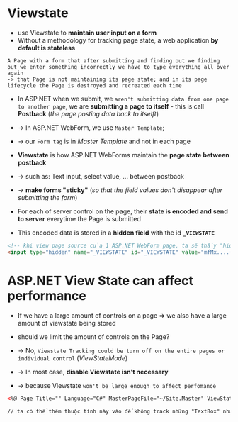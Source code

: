 
# Viewstate
* use Viewstate to **maintain user input on a form**    
* Without a methodology for tracking page state, a web application **by default is stateless**

```Ví dụ:
A Page with a form that after submitting and finding out we finding out we enter something incorrectly we have to type everything all over again
-> that Page is not maintaining its page state; and in its page lifecycle the Page is destroyed and recreated each time   
```

* In ASP.NET when we submit, we `aren't submitting data from one page to another page`, we are **submitting a page to itself** - this is call **Postback** (_the page posting data back to itselft_)
* -> In ASP.NET WebForm, we use `Master Template`; 
* -> our `Form tag` is in _Master Template_ and not in each page

* **Viewstate** is how ASP.NET WebForms maintain the **page state between postback**
* -> such as: Text input, select value, ... between postback
* -> **make forms "sticky"** (_so that the field values don't disappear after submitting the form_)

* For each of server control on the page, their **state is encoded and send to server** everytime the Page is submitted
* This encoded data is stored in a **hidden field** with the id **`_VIEWSTATE`**

```html
<!-- khi view page source của 1 ASP.NET WebForm page, ta sẽ thấy "hidden field" với encoded data như này: -->
<input type="hidden" name="_VIEWSTATE" id="_VIEWSTATE" value="mfMx....+VX8=" />
```

# ASP.NET View State can affect performance 
* If we have a large amount of controls on a page => we also have a large amount of viewstate being stored

* should we limit the amount of controls on the Page?
* -> No, `Viewstate Tracking could be turn off on the entire pages or individual control` (_ViewStateMode_)
* -> In most case, **disable Viewstate isn't necessary**
* -> because Viewstate `won't be large enough to affect perfomance`
```aspx
<%@ Page Title="" Language="C#" MasterPageFile="~/Site.Master" ViewStateMode="Disabled">

// ta có thể thêm thuộc tính này vào để không track những "TextBox" như "name", "email",...
```